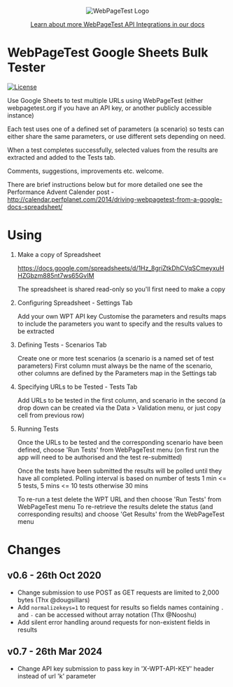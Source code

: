 <p align="center"><img src="https://docs.webpagetest.org/img/wpt-navy-logo.png" alt="WebPageTest Logo" /></p>
<p align="center"><a href="https://docs.webpagetest.org/api/integrations/#officially-supported-integrations">Learn about more WebPageTest API Integrations in our docs</a></p>

# WebPageTest Google Sheets Bulk Tester
[![License](https://img.shields.io/badge/License-Apache%202.0-blue.svg)](/LICENSE)

Use Google Sheets to test multiple URLs using WebPageTest (either webpagetest.org if you have an API key, or another publicly accessible instance)

Each test uses one of a defined set of parameters (a scenario) so tests can either share the same parameters, or use different sets depending on need.

When a test completes successfully, selected values from the results are extracted and added to the Tests tab.

Comments, suggestions, improvements etc. welcome.

There are brief instructions below but for more detailed one see the Performance Advent Calender post - http://calendar.perfplanet.com/2014/driving-webpagetest-from-a-google-docs-spreadsheet/


# Using

1. Make a copy of Spreadsheet

	https://docs.google.com/spreadsheets/d/1Hz_8griZtkDhCVqSCmeyxuHHZGbzm885nt7ws65GvIM

	The spreadsheet is shared read-only so you'll first need to make a copy

2. Configuring Spreadsheet - Settings Tab

	Add your own WPT API key
	Customise the parameters and results maps to include the parameters you want to specify and the results values to be extracted

3. Defining Tests - Scenarios Tab

	Create one or more test scenarios (a scenario is a named set of test parameters)
	First column must always be the name of the scenario, other columns are defined by the Parameters map in the Settings tab

4. Specifying URLs to be Tested - Tests Tab

	Add URLs to be tested in the first column, and scenario in the second (a drop down can be created via the Data > Validation menu, or just copy cell from previous row)

5. Running Tests

	Once the URLs to be tested and the corresponding scenario have been defined, choose 'Run Tests' from WebPageTest menu (on first run the app will need to be authorised and the test re-submitted)

	Once the tests have been submitted the results will be polled until they have all completed. Polling interval is based on number of tests 1 min <= 5 tests, 5 mins <= 10 tests otherwise 30 mins

	To re-run a test delete the WPT URL and then choose 'Run Tests' from WebPageTest menu
	To re-retrieve the results delete the status (and corresponding results) and choose 'Get Results' from the WebPageTest menu


# Changes

## v0.6 - 26th Oct 2020

- Change submission to use POST as GET requests are limited to 2,000 bytes (Thx @dougsillars)
- Add `normalizekeys=1` to request for results so fields names containing `.` and `-` can be accessed without array notation (Thx @Nooshu)
- Add silent error handling around requests for non-existent fields in results

## v0.7 - 26th Mar 2024

- Change API key submission to pass key in 'X-WPT-API-KEY' header instead of url 'k' parameter


